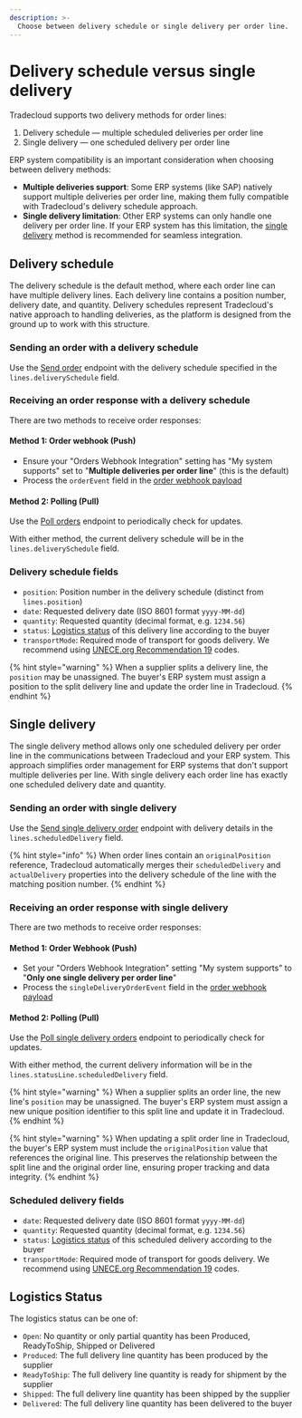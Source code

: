 ```yaml
---
description: >-
  Choose between delivery schedule or single delivery per order line.
---
```


# Delivery schedule versus single delivery

Tradecloud supports two delivery methods for order lines:

1. Delivery schedule — multiple scheduled deliveries per order line
2. Single delivery — one scheduled delivery per order line

ERP system compatibility is an important consideration when choosing between delivery methods:

- **Multiple deliveries support**: Some ERP systems (like SAP) natively support multiple deliveries per order line, making them fully compatible with Tradecloud's delivery schedule approach.
- **Single delivery limitation**: Other ERP systems can only handle one delivery per order line. If your ERP system has this limitation, the [single delivery](#single-delivery) method is recommended for seamless integration.

## Delivery schedule

The delivery schedule is the default method, where each order line can have multiple delivery lines. Each delivery line contains a position number, delivery date, and quantity. Delivery schedules represent Tradecloud's native approach to handling deliveries, as the platform is designed from the ground up to work with this structure.

### Sending an order with a delivery schedule

Use the [Send order](https://swagger-ui.accp.tradecloud1.com/?url=https://api.accp.tradecloud1.com/v2/api-connector/specs.yaml#/buyer-endpoints/sendOrderByBuyerRoute) endpoint with the delivery schedule specified in the `lines.deliverySchedule` field.

### Receiving an order response with a delivery schedule

There are two methods to receive order responses:

#### Method 1: Order webhook (Push)

- Ensure your "Orders Webhook Integration" setting has "My system supports" set to "**Multiple deliveries per order line**" (this is the default)
- Process the `orderEvent` field in the [order webhook payload](https://swagger-ui.accp.tradecloud1.com/?url=https://api.accp.tradecloud1.com/v2/order-webhook-connector/specs.yaml#/order-webhook%20endpoints/webhookPost)

#### Method 2: Polling (Pull)

Use the [Poll orders](https://swagger-ui.accp.tradecloud1.com/?url=https://api.accp.tradecloud1.com/v2/order-search/specs.yaml#/order-search/pollOrdersRoute) endpoint to periodically check for updates.

With either method, the current delivery schedule will be in the `lines.deliverySchedule` field.

### Delivery schedule fields

- `position`: Position number in the delivery schedule (distinct from `lines.position`)
- `date`: Requested delivery date (ISO 8601 format `yyyy-MM-dd`)
- `quantity`: Requested quantity (decimal format, e.g. `1234.56`)
- `status`: [Logistics status](#logistics-status) of this delivery line according to the buyer
- `transportMode`: Required mode of transport for goods delivery. We recommend using [UNECE.org Recommendation 19](https://tfig.unece.org/contents/recommendation-19.htm) codes.

{% hint style="warning" %}
When a supplier splits a delivery line, the `position` may be unassigned. The buyer's ERP system must assign a position to the split delivery line and update the order line in Tradecloud.
{% endhint %}

## Single delivery

The single delivery method allows only one scheduled delivery per order line in the communications between Tradecloud and your ERP system. This approach simplifies order management for ERP systems that don't support multiple deliveries per line. With single delivery each order line has exactly one scheduled delivery date and quantity.

### Sending an order with single delivery

Use the [Send single delivery order](https://swagger-ui.accp.tradecloud1.com/?url=https://api.accp.tradecloud1.com/v2/api-connector/specs.yaml#/buyer-endpoints/sendSingleDeliveryOrderByBuyerRoute) endpoint with delivery details in the `lines.scheduledDelivery` field.

{% hint style="info" %}
When order lines contain an `originalPosition` reference, Tradecloud automatically merges their `scheduledDelivery` and `actualDelivery` properties into the delivery schedule of the line with the matching position number.
{% endhint %}

### Receiving an order response with single delivery

There are two methods to receive order responses:

#### Method 1: Order Webhook (Push)

- Set your "Orders Webhook Integration" setting "My system supports" to "**Only one single delivery per order line**"
- Process the `singleDeliveryOrderEvent` field in the [order webhook payload](https://swagger-ui.accp.tradecloud1.com/?url=https://api.accp.tradecloud1.com/v2/order-webhook-connector/specs.yaml#/order-webhook%20endpoints/webhookPost)

#### Method 2: Polling (Pull)

Use the [Poll single delivery orders](https://swagger-ui.accp.tradecloud1.com/?url=https://api.accp.tradecloud1.com/v2/order-search/specs.yaml#/order-search/pollOrdersSingleDeliveryRoute) endpoint to periodically check for updates.

With either method, the current delivery information will be in the `lines.statusLine.scheduledDelivery` field.

{% hint style="warning" %}
When a supplier splits an order line, the new line's `position` may be unassigned. The buyer's ERP system must assign a new unique position identifier to this split line and update it in Tradecloud.
{% endhint %}

{% hint style="warning" %}
When updating a split order line in Tradecloud, the buyer's ERP system must include the `originalPosition` value that references the original line. This preserves the relationship between the split line and the original order line, ensuring proper tracking and data integrity.
{% endhint %}

### Scheduled delivery fields

- `date`: Requested delivery date (ISO 8601 format `yyyy-MM-dd`)
- `quantity`: Requested quantity (decimal format, e.g. `1234.56`)
- `status`: [Logistics status](#logistics-status) of this scheduled delivery according to the buyer
- `transportMode`: Required mode of transport for goods delivery. We recommend using [UNECE.org Recommendation 19](https://tfig.unece.org/contents/recommendation-19.htm) codes.

## Logistics Status

The logistics status can be one of:

- `Open`: No quantity or only partial quantity has been Produced, ReadyToShip, Shipped or Delivered
- `Produced`: The full delivery line quantity has been produced by the supplier
- `ReadyToShip`: The full delivery line quantity is ready for shipment by the supplier
- `Shipped`: The full delivery line quantity has been shipped by the supplier
- `Delivered`: The full delivery line quantity has been delivered to the buyer
